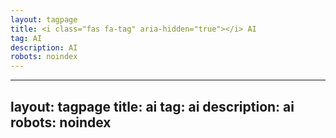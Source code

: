 ```yaml
---
layout: tagpage
title: <i class="fas fa-tag" aria-hidden="true"></i> AI
tag: AI
description: AI
robots: noindex
---
```

---
layout: tagpage
title: <i class="fas fa-tag" aria-hidden="true"></i> ai
tag: ai
description: ai
robots: noindex
---

